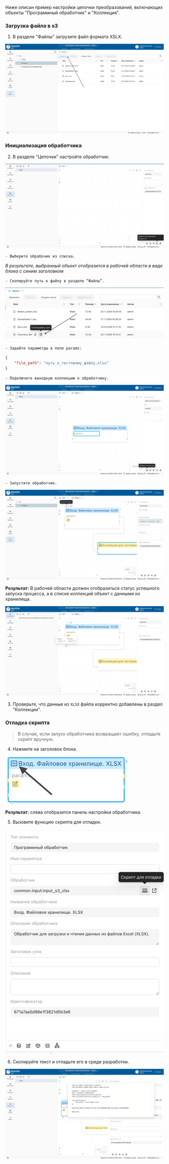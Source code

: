 Ниже описан пример настройки цепочки преобразований, включающих объекты "Программный обработчик" и "Коллекция".
### Загрузка файла в s3

1. В разделе "Файлы" загрузите файл формата XSLX.

![upload_file_to_s3.png](../images/7_Workflow/7_2_Program_obrabotchik/upload_file_to_s3.png)

### Инициализация обработчика

2. В разделе "Цепочки" настройте обработчик.

![Вызов списка обработчиков.png](../images/7_Workflow/7_2_Program_obrabotchik/Вызов%20списка%20обработчиков.png)

    - Выберите обрабочик из списка.
*В результате, выбранный объект отобразится в рабочей области в виде блока с синим заголовком*

    - Скопируйте путь к файлу в разделе “Файлы”.

![copy_path.png](../images/7_Workflow/7_2_Program_obrabotchik/copy_path.png)

    - Задайте параметры в поле params:

```json
{
    "file_path": "путь_к_тестовому_файлу.xlsx"
}
```
    - Подключите выходную коллекцию к обработчику.

![Add_collection.png](../images/7_Workflow/7_2_Program_obrabotchik/Add_collection.png)

    - Запустите обработчик.

![Launch_processor.png](../images/7_Workflow/7_2_Program_obrabotchik/Launch_processor.png)

**Результат:** В рабочей области должен отобразиться статус успешного запуска процесса, а в списке коллекций объект с данными из хранилища.

![Success_action.png](../images/7_Workflow/7_2_Program_obrabotchik/Success_action.png)

3. Проверьте, что данные из ```XLSX``` файла корректно добавлены в раздел "Коллекции".

### Отладка скрипта

> В случае, если запуск обработчика возвращает ошибку, отладьте скрипт вручную.

4. Нажмите на заголовок блока.

![Tap_block_header.png](../images/7_Workflow/7_2_Program_obrabotchik/Tap_block_header.png)

**Результат:** слева отобразится панель настройки обработчика.

5. Вызовите функцию скрипта для отладки.

![Config_processor.png](../images/7_Workflow/7_2_Program_obrabotchik/Config_processor.png)

6. Скопируйте текст и отладьте его в среде разработки.

![Script_text.png](../images/7_Workflow/7_2_Program_obrabotchik/Script_text.png)



